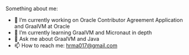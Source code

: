 Something about me:
- 🔭 I’m currently working on Oracle Contributor Agreement Application and GraalVM at Oracle
- 🌱 I’m currently learning GraalVM and Micronaut in depth
- 💬 Ask me about GraalVM and Java
- 📫 How to reach me: hrma017@gmail.com


